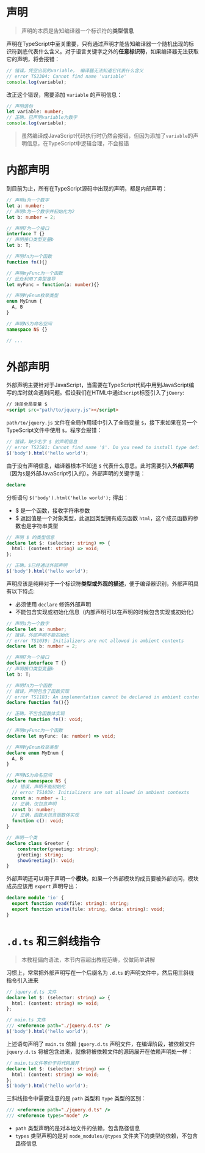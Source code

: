 # 声明

> 声明的本质是告知编译器一个标识符的**类型信息**

声明在TypeScript中至关重要，只有通过声明才能告知编译器一个随机出现的标识符到底代表什么含义。对于语言关键字之外的**任意标识符**，如果编译器无法获取它的声明，将会报错：

```typescript
// 错误，凭空出现的variable， 编译器无法知道它代表什么含义
// error TS2304: Cannot find name 'variable'
console.log(variable);
```

改正这个错误，需要添加 `variable` 的声明信息：


```typescript
// 声明语句
let variable: number;
// 正确，已声明variable为数字
console.log(variable);
```

> 虽然编译成JavaScript代码执行时仍然会报错，但因为添加了`variable`的声明信息，在TypeScript中逻辑合理，不会报错

# 内部声明

到目前为止，所有在TypeScript源码中出现的声明，都是内部声明：

```typescript
// 声明a为一个数字
let a: number;
// 声明b为一个数字并初始化为2
let b: number = 2;

// 声明T为一个接口
interface T {}
// 声明接口类型变量b
let b: T;

// 声明fn为一个函数
function fn(){}

// 声明myFunc为一个函数
// 此处利用了类型推导
let myFunc = function(a: number){}

// 声明MyEnum枚举类型
enum MyEnum {
  A, B
}

// 声明NS为命名空间
namespace NS {}

// ...
```

# 外部声明

外部声明主要针对于JavaScript，当需要在TypeScript代码中用到JavaScript编写的库时就会遇到问题。假设我们在HTML中通过`script`标签引入了`jQuery`:

```html
// 注册全局变量 $
<script src="path/to/jquery.js"></script>
```

`path/to/jquery.js` 文件在全局作用域中引入了全局变量 `$`，接下来如果在另一个TypeScript文件中使用 `$`，程序会报错：

```typescript
// 错误，缺少名字 $ 的声明信息
// error TS2581: Cannot find name '$'. Do you need to install type definitions for jQuery? Try `npm i @types/jquery`
$('body').html('hello world');
```

由于没有声明信息，编译器根本不知道 `$` 代表什么意思。此时需要引入**外部声明**（因为`$`是外部JavaScript引入的）。外部声明的关键字是：

```typescript
declare 
```


分析语句 `$('body').html('hello world');` 得出：

- $ 是一个函数，接收字符串参数 
- $ 返回值是一个对象类型，此返回类型拥有成员函数 `html`，这个成员函数的参数也是字符串类型

```typescript
// 声明 $ 的类型信息
declare let $: (selector: string) => {
  html: (content: string) => void;
};

// 正确，$已经通过外部声明
$('body').html('hello world');
```

声明应该是纯粹对于一个标识符**类型或外观的描述**，便于编译器识别，外部声明具有以下特点:

- 必须使用 `declare` 修饰外部声明
- 不能包含实现或初始化信息（内部声明可以在声明的时候包含实现或初始化）

```typescript
// 声明a为一个数字
declare let a: number;
// 错误，外部声明不能初始化
// error TS1039: Initializers are not allowed in ambient contexts
declare let b: number = 2;

// 声明T为一个接口
declare interface T {}
// 声明接口类型变量b
let b: T;

// 声明fn为一个函数
// 错误，声明包含了函数实现
// error TS1183: An implementation cannot be declared in ambient contexts
declare function fn(){}

// 正确，不包含函数体实现
declare function fn(): void;

// 声明myFunc为一个函数
declare let myFunc: (a: number) => void;

// 声明MyEnum枚举类型
declare enum MyEnum {
  A, B
}

// 声明NS为命名空间
declare namespace NS {
  // 错误，声明不能初始化
  // error TS1039: Initializers are not allowed in ambient contexts
  const a: number = 1;
  // 正确，仅包含声明
  const b: number;
  // 正确，函数未包含函数体实现
  function c(): void;
}

// 声明一个类
declare class Greeter {
    constructor(greeting: string);
    greeting: string;
    showGreeting(): void;
}
```

外部声明还可以用于声明一个**模块**，如果一个外部模块的成员要被外部访问，模块成员应该用 `export` 声明导出：

```typescript
declare module 'io' {
  export function read(file: string): string;
  export function write(file: string, data: string): void;
}
```

# `.d.ts` 和三斜线指令 

> 本教程偏向语法，本节内容超出教程范畴，仅做简单讲解

习惯上，常常把外部声明写在一个后缀名为 `.d.ts` 的声明文件中，然后用三斜线指令引入进来

```typescript
// jquery.d.ts 文件
declare let $: (selector: string) => {
  html: (content: string) => void;
};

// main.ts 文件
/// <reference path="./jquery.d.ts" />
$('body').html('hello world');
```

上述语句声明了 `main.ts` 依赖 `jquery.d.ts` 声明文件，在编译阶段，被依赖文件 `jquery.d.ts` 将被包含进来，就像将被依赖文件的源码展开在依赖声明处一样：

```typescript
// main.ts文件等价于将代码展开
declare let $: (selector: string) => {
  html: (content: string) => void;
};
$('body').html('hello world');
```

三斜线指令中需要注意的是 `path` 类型和 `type` 类型的区别：

```typescript
/// <reference path="./jquery.d.ts" />
/// <reference types="node" />
```

- `path` 类型声明的是对本地文件的依赖，包含路径信息
- `types` 类型声明的是对 `node_modules/@types` 文件夹下的类型的依赖，不包含路径信息





